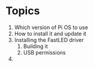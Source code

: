 # Topics

1. Which version of Pi OS to use
1. How to install it and update it
1. Installing the FastLED driver
    1. Building it 
    1. USB permissions
1. 